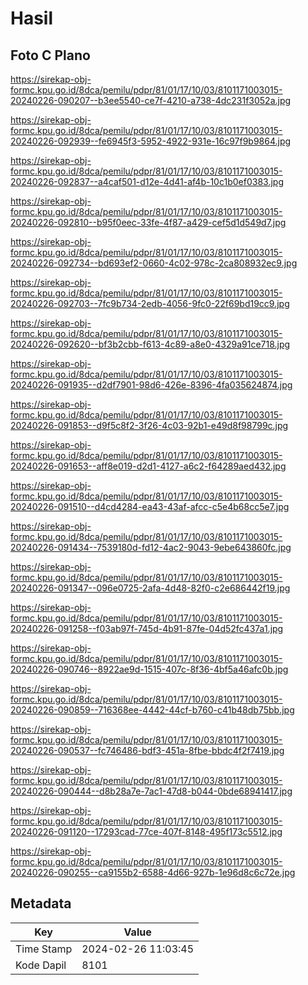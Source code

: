 # Hasil

## Foto C Plano

https://sirekap-obj-formc.kpu.go.id/8dca/pemilu/pdpr/81/01/17/10/03/8101171003015-20240226-090207--b3ee5540-ce7f-4210-a738-4dc231f3052a.jpg

https://sirekap-obj-formc.kpu.go.id/8dca/pemilu/pdpr/81/01/17/10/03/8101171003015-20240226-092939--fe6945f3-5952-4922-931e-16c97f9b9864.jpg

https://sirekap-obj-formc.kpu.go.id/8dca/pemilu/pdpr/81/01/17/10/03/8101171003015-20240226-092837--a4caf501-d12e-4d41-af4b-10c1b0ef0383.jpg

https://sirekap-obj-formc.kpu.go.id/8dca/pemilu/pdpr/81/01/17/10/03/8101171003015-20240226-092810--b95f0eec-33fe-4f87-a429-cef5d1d549d7.jpg

https://sirekap-obj-formc.kpu.go.id/8dca/pemilu/pdpr/81/01/17/10/03/8101171003015-20240226-092734--bd693ef2-0660-4c02-978c-2ca808932ec9.jpg

https://sirekap-obj-formc.kpu.go.id/8dca/pemilu/pdpr/81/01/17/10/03/8101171003015-20240226-092703--7fc9b734-2edb-4056-9fc0-22f69bd19cc9.jpg

https://sirekap-obj-formc.kpu.go.id/8dca/pemilu/pdpr/81/01/17/10/03/8101171003015-20240226-092620--bf3b2cbb-f613-4c89-a8e0-4329a91ce718.jpg

https://sirekap-obj-formc.kpu.go.id/8dca/pemilu/pdpr/81/01/17/10/03/8101171003015-20240226-091935--d2df7901-98d6-426e-8396-4fa035624874.jpg

https://sirekap-obj-formc.kpu.go.id/8dca/pemilu/pdpr/81/01/17/10/03/8101171003015-20240226-091853--d9f5c8f2-3f26-4c03-92b1-e49d8f98799c.jpg

https://sirekap-obj-formc.kpu.go.id/8dca/pemilu/pdpr/81/01/17/10/03/8101171003015-20240226-091653--aff8e019-d2d1-4127-a6c2-f64289aed432.jpg

https://sirekap-obj-formc.kpu.go.id/8dca/pemilu/pdpr/81/01/17/10/03/8101171003015-20240226-091510--d4cd4284-ea43-43af-afcc-c5e4b68cc5e7.jpg

https://sirekap-obj-formc.kpu.go.id/8dca/pemilu/pdpr/81/01/17/10/03/8101171003015-20240226-091434--7539180d-fd12-4ac2-9043-9ebe643860fc.jpg

https://sirekap-obj-formc.kpu.go.id/8dca/pemilu/pdpr/81/01/17/10/03/8101171003015-20240226-091347--096e0725-2afa-4d48-82f0-c2e686442f19.jpg

https://sirekap-obj-formc.kpu.go.id/8dca/pemilu/pdpr/81/01/17/10/03/8101171003015-20240226-091258--f03ab97f-745d-4b91-87fe-04d52fc437a1.jpg

https://sirekap-obj-formc.kpu.go.id/8dca/pemilu/pdpr/81/01/17/10/03/8101171003015-20240226-090746--8922ae9d-1515-407c-8f36-4bf5a46afc0b.jpg

https://sirekap-obj-formc.kpu.go.id/8dca/pemilu/pdpr/81/01/17/10/03/8101171003015-20240226-090859--716368ee-4442-44cf-b760-c41b48db75bb.jpg

https://sirekap-obj-formc.kpu.go.id/8dca/pemilu/pdpr/81/01/17/10/03/8101171003015-20240226-090537--fc746486-bdf3-451a-8fbe-bbdc4f2f7419.jpg

https://sirekap-obj-formc.kpu.go.id/8dca/pemilu/pdpr/81/01/17/10/03/8101171003015-20240226-090444--d8b28a7e-7ac1-47d8-b044-0bde68941417.jpg

https://sirekap-obj-formc.kpu.go.id/8dca/pemilu/pdpr/81/01/17/10/03/8101171003015-20240226-091120--17293cad-77ce-407f-8148-495f173c5512.jpg

https://sirekap-obj-formc.kpu.go.id/8dca/pemilu/pdpr/81/01/17/10/03/8101171003015-20240226-090255--ca9155b2-6588-4d66-927b-1e96d8c6c72e.jpg


## Metadata

| Key        | Value               |
| ---------- | ------------------- |
| Time Stamp | 2024-02-26 11:03:45 |
| Kode Dapil | 8101                |




